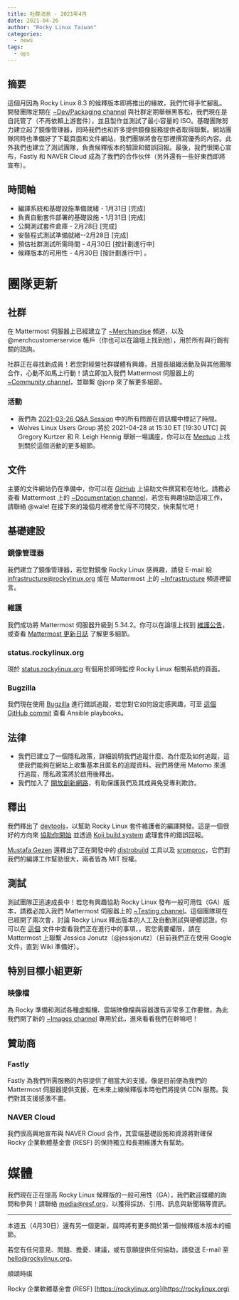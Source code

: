 ```yaml
---
title: 社群消息 - 2021年4月
date: 2021-04-26
author: "Rocky Linux Taiwan"
categories:
  - news 
tags:
  - ops
---
```

## 摘要

這個月因為 Rocky Linux 8.3 的候釋版本即將推出的緣故，我們忙得手忙腳亂。開發團隊定期在 [~Dev/Packaging channel](https://chat.rockylinux.org/rocky-linux/channels/dev-packaging) 與社群定期舉辦黑客松，我們現在是自託管了（不再依賴上游套件），並且製作並測試了最小容量的 ISO。基礎團隊努力建立起了鏡像管理器，同時我們也和許多提供鏡像服務提供者取得聯繫。網站團隊同時也準備好了下載頁面和文件網站，我們團隊將會在那裡撰寫優秀的內容。此外我們也建立了測試團隊，負責候釋版本的驗證和錯誤回報。最後，我們很開心宣布，Fastly 和 NAVER Cloud 成為了我們的合作伙伴（另外還有一些好東西即將宣布）。

<!-- more -->

## 時間軸

- 編譯系統和基礎設施準備就緒 - 1月31日 [完成]
- 負責自動套件部署的基礎設施 - 1月31日 [完成]
- 公開測試套件倉庫 - 2月28日 [完成]
- 安裝程式測試準備就緒--2月28日 [完成]
- 預估社群測試所需時間 - 4月30日 [按計劃進行中]
- 候釋版本的可用性 - 4月30日 [按計劃進行中] 。

# 團隊更新

## 社群

在 Mattermost 伺服器上已經建立了 [~Merchandise](https://chat.rockylinux.org/rocky-linux/channels/merchandise) 頻道，以及 @merchcustomerservice 帳戶（你也可以在論壇上找到他），用於所有與行銷有關的諮詢。

社群正在尋找新成員！若您對經營社群媒體有興趣，且擅長組織活動及與其他團隊合作，心動不如馬上行動！請立即加入我們 Mattermost 伺服器上的 [~Community channel](https://chat.rockylinux.org/rocky-linux/channels/community)，並聯繫 @jorp 來了解更多細節。

### 活動

- 我們為 [2021-03-26 Q&A Session](https://www.youtube.com/watch?v=ULPGVBLLGuc) 中的所有問題在資訊欄中標記了時間。
- Wolves Linux Users Group 將於 2021-04-28 at 15:30 ET [19:30 UTC] 與 Gregory Kurtzer 和 R. Leigh Hennig 舉辦一場講座，你可以在 [Meetup](https://wolveslug.org.uk/event/talk-rocky-linux-28th-april-2021/) 上找到關於這個活動的更多細節。

## 文件

主要的文件網站仍在準備中，你可以在 [GitHub](https://github.com/rocky-linux/documentation/) 上協助文件撰寫和在地化。請務必查看 Mattermost 上的 [~Documentation channel](https://chat.rockylinux.org/rocky-linux/channels/documentation)，若您有興趣協助這項工作，請聯絡 @wale! 在接下來的幾個月裡將會忙得不可開交，快來幫忙吧！

## 基礎建設

### 鏡像管理器

我們建立了鏡像管理器，若您對鏡像 Rocky Linux 感興趣，請發 E-mail 給 [infrastructure@rockylinux.org](mailto:infrastructure@rockylinux.org) 或在 Mattermost 上的 [~Infrastructure](https://chat.rockylinux.org/rocky-linux/channels/infrastructure) 頻道裡留言。

### 維護

我們成功將 Mattermost 伺服器升級到 5.34.2。你可以在論壇上找到 [維護公告](https://forums.rockylinux.org/t/mattermost-maintenance-2021-04-18-02-00-utc-to-2021-04-18-05-00-utc/2309)，或查看 [Mattermost 更新日誌](https://docs.mattermost.com/administration/changelog.html#release-v5-34-feature-release) 了解更多細節。

### status.rockylinux.org

現於 [status.rockylinux.org](https://status.rockylinux.org/) 有個用於即時監控 Rocky Linux 相關系統的頁面。

### Bugzilla

我們現在使用 [Bugzilla](https://bugs.rockylinux.org/) 進行錯誤追蹤，若您對它如何設定感興趣，可至 [這個 GitHub commit](https://github.com/rocky-linux/infrastructure/commit/d532f6a28dca1682e6c8555981e1220e49d1e809) 查看 Ansible playbooks。

## 法律

- 我們已建立了一個隱私政策，詳細說明我們追蹤什麼、為什麼及如何追蹤，這使我們能夠在網站上收集基本且匿名的追蹤資料。我們將使用 Matomo 來進行追蹤，隱私政策將於啟用後釋出。
- 我們加入了 [開放創新網路](https://openinventionnetwork.com/)，有助保護我們及其成員免受專利欺詐。

## 釋出

我們釋出了 [devtools](https://github.com/rocky-linux/devtools)，以幫助 Rocky Linux 套件維護者的編譯開發。這是一個很好的方向來 [協助你開始](https://github.com/rocky-linux/documentation/blob/main/en/rocky/8/guides/developer_start2.md) 並透過 [Koji build system](https://kojidev.rockylinux.org/koji/) 處理套件的錯誤回報。 

[Mustafa Gezen](mailto:mustafa@rockylinux.org) 還釋出了正在開發中的 [distrobuild](https://github.com/rocky-linux/distrobuild) 工具以及 [srpmproc](https://github.com/rocky-linux/srpmproc)，它們對我們的編譯工作幫助很大，兩者皆為 MIT 授權。

## 測試

測試團隊正迅速成長中！若您有興趣協助 Rocky Linux 發布一般可用性（GA）版本，請務必加入我們 Mattermost 伺服器上的 [~Testing channel](https://chat.rockylinux.org/rocky-linux/channels/testing)。這個團隊現在已經開了兩次會，討論 Rocky Linux 釋出版本的人工及自動測試與硬體認證。你可以在 [這個](https://docs.google.com/document/d/1wjwQCAM2wg-P_MNKXlI_LZ27TvAqKOZbloGF7Cam7rU/edit) 文件中查看我們正在進行中的事項，，若您需要權限，請在 Mattermost 上聯繫 Jessica Jonutz（@jessjonutz）（目前我們正在使用 Google 文件，直到 Wiki 準備好）。

## 特別目標小組更新

### 映像檔

為 Rocky 準備和測試各種虛擬機、雲端映像檔與容器還有非常多工作要做，為此我們開了新的 [~Images channel](https://chat.rockylinux.org/rocky-linux/channels/images) 專用於此，進來看看我們在幹嘛吧！

## 贊助商

### Fastly

Fastly 為我們所需服務的內容提供了相當大的支援。像是目前便為我們的 Mattermost 伺服器提供支援，在未來上線候釋版本時他們將提供 CDN 服務。我們對其支援感激不盡。

### NAVER Cloud

我們很高興地宣布與 NAVER Cloud 合作，其雲端基礎設施和資源將對確保 Rocky 企業軟體基金會 (RESF) 的保持獨立和長期維護大有幫助。

# 媒體

我們現在正在提高 Rocky Linux 候釋版的一般可用性（GA），我們歡迎媒體的詢問和參與！請聯絡 [media@resf.org](mailto:media@resf.org)，以獲得採訪、引用、訊息與新聞稿等資訊。

---

本週五（4月30日）還有另一個更新，屆時將有更多關於第一個候釋版本版本的細節。

若您有任何意見、問題、擔憂、建議，或有意願提供任何協助，請發送 E-mail 至 [hello@rockylinux.org](mailto:hello@rockylinux.org)。

順頌時祺

Rocky 企業軟體基金會 (RESF)
[https://rockylinux.org](https://rockylinux.org)
